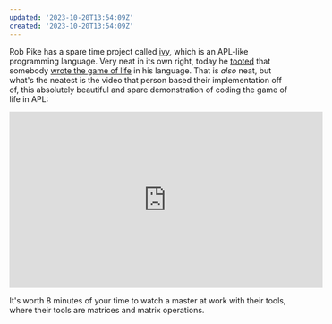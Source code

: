 ```yaml
---
updated: '2023-10-20T13:54:09Z'
created: '2023-10-20T13:54:09Z'
---
```

Rob Pike has a spare time project called [ivy](https://github.com/robpike/ivy), which is an APL-like programming language. Very neat in its own right, today he [tooted](https://elk.pwm.social/hachyderm.io/@robpike/110830313300175575) that somebody [wrote the game of life](https://github.com/robpike/ivy/discussions/139) in his language. That is _also_ neat, but what's the neatest is the video that person based their implementation off of, this absolutely beautiful and spare demonstration of coding the game of life in APL:

<iframe width="560" height="315" src="https://www.youtube.com/embed/a9xAKttWgP4" title="YouTube video player" frameborder="0" allow="accelerometer; autoplay; clipboard-write; encrypted-media; gyroscope; picture-in-picture; web-share" allowfullscreen></iframe>

It's worth 8 minutes of your time to watch a master at work with their tools, where their tools are matrices and matrix operations.